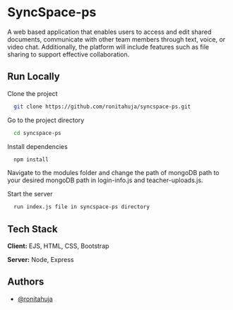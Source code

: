 
# SyncSpace-ps
A web based application that enables users to access and edit shared documents, communicate with other team members through text, voice, or video chat. Additionally, the platform will include features such as  file sharing to support effective collaboration.



## Run Locally

Clone the project

```bash
  git clone https://github.com/ronitahuja/syncspace-ps.git
```

Go to the project directory

```bash
  cd syncspace-ps
```

Install dependencies

```bash
  npm install
```

Navigate to the modules folder and change the path of mongoDB path to your desired mongoDB path in login-info.js and teacher-uploads.js.

Start the server

```bash
  run index.js file in syncspace-ps directory
```


## Tech Stack

**Client:** EJS, HTML, CSS, Bootstrap

**Server:** Node, Express


## Authors

- [@ronitahuja](https://www.github.com/ronitahuja)


